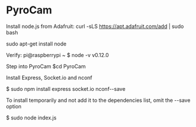 # PyroCam

Install node.js from Adafruit:
curl -sLS https://apt.adafruit.com/add | sudo bash

sudo apt-get install node

Verify:
pi@raspberrypi ~ $ node -v
v0.12.0

Step into PyroCam
$cd PyroCam

Install Express, Socket.io and nconf

$ sudo npm install express socket.io nconf--save 

To install temporarily and not add it to the dependencies list, omit the --save option

$ sudo node index.js
